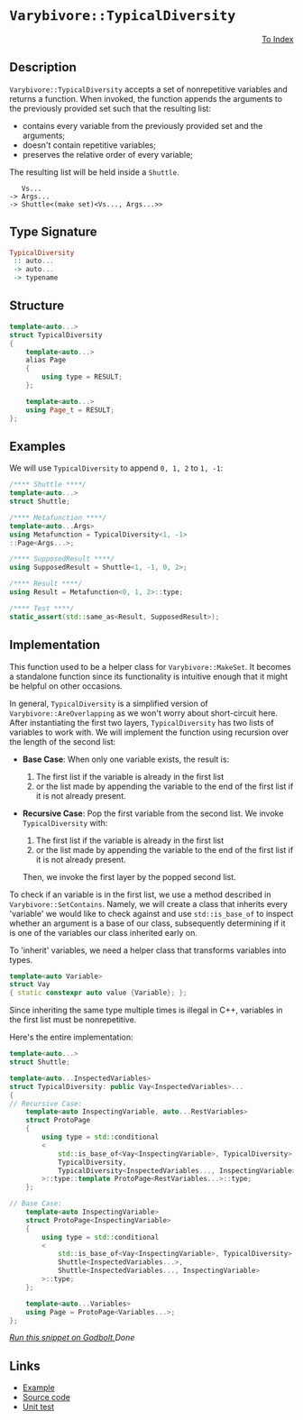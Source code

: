 <!-- Copyright 2024 Feng Mofan
SPDX-License-Identifier: Apache-2.0 -->

# `Varybivore::TypicalDiversity`

<p style='text-align: right;'><a href="../../../facilities/metafunctions.md#varybivore-typical-diversity">To Index</a></p>

## Description

`Varybivore::TypicalDiversity` accepts a set of nonrepetitive variables and returns a function.
When invoked, the function appends the arguments to the previously provided set such that the resulting list:

- contains every variable from the previously provided set and the arguments;
- doesn't contain repetitive variables;
- preserves the relative order of every variable;

The resulting list will be held inside a `Shuttle`.

<pre><code>   Vs...
-> Args...
-> Shuttle&lt;(make set)&lt;Vs..., Args...&gt;&gt;</code></pre>

## Type Signature

```Haskell
TypicalDiversity
 :: auto...
 -> auto...
 -> typename
```

## Structure

```C++
template<auto...>
struct TypicalDiversity
{
    template<auto...>
    alias Page
    {
        using type = RESULT;
    };

    template<auto...>
    using Page_t = RESULT;
};
```

## Examples

We will use `TypicalDiversity` to append `0, 1, 2` to `1, -1`:

```C++
/**** Shuttle ****/
template<auto...>
struct Shuttle;

/**** Metafunction ****/
template<auto...Args>
using Metafunction = TypicalDiversity<1, -1>
::Page<Args...>;

/**** SupposedResult ****/
using SupposedResult = Shuttle<1, -1, 0, 2>;

/**** Result ****/
using Result = Metafunction<0, 1, 2>::type;

/**** Test ****/
static_assert(std::same_as<Result, SupposedResult>);
```

## Implementation

This function used to be a helper class for `Varybivore::MakeSet`.
It becomes a standalone function since its functionality is intuitive enough that it might be helpful on other occasions.

In general, `TypicalDiversity` is a simplified version of `Varybivore::AreOverlapping` as we won't worry about short-circuit here.
After instantiating the first two layers, `TypicalDiversity` has two lists of variables to work with.
We will implement the function using recursion over the length of the second list:

- **Base Case**: When only one variable exists, the result is:

  1. The first list if the variable is already in the first list
  2. or the list made by appending the variable to the end of the first list if it is not already present.

- **Recursive Case**: Pop the first variable from the second list. We invoke `TypicalDiversity` with:

  1. The first list if the variable is already in the first list
  2. or the list made by appending the variable to the end of the first list if it is not already present.
  
  Then, we invoke the first layer by the popped second list.

To check if an variable is in the first list, we use a method described in `Varybivore::SetContains`.
Namely, we will create a class that inherits every 'variable' we would like to check against and use `std::is_base_of` to inspect whether an argument is a base of our class, subsequently determining if it is one of the variables our class inherited early on.

To 'inherit' variables, we need a helper class that transforms variables into types.

```C++
template<auto Variable>
struct Vay
{ static constexpr auto value {Variable}; };
```

Since inheriting the same type multiple times is illegal in C++, variables in the first list must be nonrepetitive.

Here's the entire implementation:

```C++
template<auto...>
struct Shuttle;

template<auto...InspectedVariables>
struct TypicalDiversity: public Vay<InspectedVariables>...
{
// Recursive Case:
    template<auto InspectingVariable, auto...RestVariables>
    struct ProtoPage
    {
        using type = std::conditional
        <
            std::is_base_of<Vay<InspectingVariable>, TypicalDiversity>::value, 
            TypicalDiversity, 
            TypicalDiversity<InspectedVariables..., InspectingVariable>
        >::type::template ProtoPage<RestVariables...>::type;
    };

// Base Case:
    template<auto InspectingVariable>
    struct ProtoPage<InspectingVariable>
    {
        using type = std::conditional
        <
            std::is_base_of<Vay<InspectingVariable>, TypicalDiversity>::value, 
            Shuttle<InspectedVariables...>, 
            Shuttle<InspectedVariables..., InspectingVariable>
        >::type;
    };

    template<auto...Variables>
    using Page = ProtoPage<Variables...>;
};
```

[*Run this snippet on Godbolt.*](https://godbolt.org/#z:OYLghAFBqd5QCxAYwPYBMCmBRdBLAF1QCcAaPECAMzwBtMA7AQwFtMQByARg9KtQYEAysib0QXACx8BBAKoBnTAAUAHpwAMvAFYTStJg1DIApACYAQuYukl9ZATwDKjdAGFUtAK4sGIAKwAzKSuADJ4DJgAcj4ARpjEIADswQAOqAqETgwe3r4BaRlZAuGRMSzxiSm2mPaOAkIETMQEuT5%2BQTV12Y3NBKXRcQnJwQpNLW35nWN9A%2BWVIwCUtqhexMjsHAD0AFR7%2BweHRztbJhoAgrv7ANQAIpiprozIeJgK1wenF1fHv4df5zOgLMgQiyG8WGuJkCbgIAE9HgB9AjEJiEBTQ7BAoE/HbXIQILwEAj0D77AEETAsVIGSnQtxMImoAB0rMxQLGxC8DnxhOJ9GhVguOIO1wAakw4WS9hSqTSmHSYYyiOLmngmLEBYEsRdOdyCKq4dikhZrjNHMhrmgGGNMKpUsRrsrUNcAG5iLyYKEmiXEdWazAmJK3QXekOBIWA75/GP/EU3ACS1PobEECuy0pO8djsYBQMpyYVgaVTNZzITNseDkw6F9/voGO1HJR%2BuuABUEXhRLRbnhXQlMvCQNdUl5NV3DfSKwoq5Ta2qNQ3MWXjZGtltrgAlTDINaZfvXBlKEBA65n64F%2BWKhlM67T2cRYB1xeYUhO0us7djZ8Bxs687nmaLY8soxCoEQyhMMAgYXIBQaRoBgFeJkRgXgiXrQrcQHoCAKACPg9TMLQp6IWe9IkaRgFjDhIB4AoiKxEwSiIqgVD0hKRowveO6OEYP5atgb4dqkXZiL2/bEIOnHYLh7reK%2BUKwZRgHCaJPZ9gOhBwm%2BFHKe2nbduJmnwlOlY8TW/FvGWb7cQ4j6WeySmkZiuHwo8rlyrSXqgeBqCQdB9JfgQlkKCu2quehgq6UG4aRjiG4WExXpHuwumXl59LOneZl2XxC4Bo5AHnnqIFgRBUHFm4tm8U%2B%2BUCdFJq6UhKHAGhjxQoEWHUbh1oEdkYhNee5FOXp3W0fRjHMax7GSqZM48fZdXFoJ%2BkiYZGmSVpLkgHJno6SNykEkSJKVdVFlLaFbLavtRV6byx1alVOVziF1nZfNuW1X6L6Fcp21ucWCFDcGUXCiN6VFplH7MiFv3nshj7XP5GGdUjZV%2BRVM3fb%2BYVYhGxqxdi0Y5p82Z4tgqisDSXqk8TJMykTwKggw4JeJC9LWhsqQEH%2BjO4vd/I0%2BS%2BaeZDJZELjzZcjyR2C6DUaXKKACymBNFQXgs4RmayoW17OmW5zEMAvMXAjqEq2rGt2QIHVYap60SVJ9JcG%2BAC0XCFbhyP0obxuS/jYOKzcQheKk6RKOgX5eLQBq0%2BcZutSHYcZDWUcx7bAsnc7bsu9cGhvmY7IBwr/Np7Hwumy1W5vNHBqYdcFtMOrmvZPS%2BfXLnhfhSAAPy2T7ZvOXDO6k0FqIkxSgtBAY0KKwmDj42bhl2%2BSfh6nNcx5iiyChwyy0Jw/i8H4HBaKQqCcG41jWGaqzrBhII8KQBCaLvywANYBJIzIaAAHGYZgAE4AFcH8L/H%2BXAkhJGkPvDgkheAsAkBofOx9T7nw4LwBQIB87PxPrvUgcBYAwEQCAVYBBRwEHIJQNA1I6AJCiHPTgqgf4ADZXbMMkNcYAyBLRSGZGYXgNZCAkDwDhF2/BBAiDEOwKQMhBCKBUOoXBpBdAuwAO6olSJwHge8D5HxfmfTgAB5Ik5DrisWuEw1h7DOHcI7l/Mw1wIAeBofQR05hAhcEWLwHBWhlgQCQNQkSrjKEQECbQxIwApBmD4HQSkklKCxH0bECIzQ4RaN4Mk5gxA4SGNiNoHi6TSDUNTAQQxDBaBpKUVgWIXhgAMloLQTB3BeBYBYIYYA4gql4GIAtfsTTT52h3ESTYj8IiUhgafWgeBYiomyR4LA%2BiUR4AQc00gElYgp3uG0owUyjAv2WFQAwxsxSvFUYYx4x9H7iOEN2aR0hrnyLUPolR%2Bh2koCvpYfQ0zMGQGWKgbm2Qmmu2ophUwlhrBmFQRJP0WAfkQGWHYBazgICuEmH4F2YQIiDAqMMF24dig5E8O0PQ%2BLCJzCGIkF2iLrYMF6BMIl%2BQqW1CRbS8Y/QsXzFxbYNlaK9AzBaOSnFlKEW3w2BIHRHBD6kBQbwNBFiWFsI4Vwnh9jHG4CEW4h%2BXin77OWAgTATAsCJHhaQD%2BkhAjMgAYEKBGhJBmEkMwpB/hmEAP0JwOBpAEEeOZMwrgzCf4APAcw/wkgQFWuYdK/RaCMFYJ1bgvxRD/EkJMUSEJYTXH0LYJwZoLBXRJFdkwK0BhUJcAAcyLg38BEEWEaI2RNypESHubIR5ijT66GieopgmjmkSqlTKgxHBjFkKJGYqg8qrEcPBO0juZaK0aEcc4oJCQoQgjMNqnxeCk3poSGm1ALjhhTqMKWrg%2BcaAxwHAkpJKTsmFMyak3J%2BSHCFOKYwUp5TKmn2qbU%2BpjTCmtPaZ0z93TelvH0YM3clJCljNqPoqZMzUnzM2KfJZKzH7rM2VSADj59l8COQoE5mAzkXMKdcyR4gZEPKUE8pR7bXl7LBVYT5cG4V/IBQIIFILOoMYhVChIMLQO/K6CylwDB3AMvRSEUTgqFh4qKIRXlsnBzZGk1y6lhE6WtHE3y5lNKNMqcpdyvoCnDMCo5RS8VKw1his8W6yVeilFyssYqot07S3lu/mq6tmqPHrt1aQfVhrhgmpgR6r1ZbbVJH8AAyBgQ7UOtDZGhznAY3YJwwQ4hpDyG7v3cQTNmwc3WJYAoV0lpXRua8mMKtGqRF6FI7cxtdaW3PJAMETt3btG2b7VGoxKaDTmNUIV4rpXytFjGAuvdS7vOBF8/G/BASJvhOy5NnayAw6IjKwAxEFWCCIgG/c2JF6ICJKUXem9qzTs5LyQU1ZL7BBlIqfor9dSxC/tWf%2BnZSGWnAbsn0sDqghmQdWdBiZvA4OzLhIhxZfpUO8HQ0oLZWG9mzcOVBfDpzzmMBI7IMjdzGtUdbToFrdHjAfJsMx%2BArHCJNK2N1bjlhIWyuhSIgTJq1PZBE2JvIEnMVlHM4pglxnSXKbM0K7T3QGg8q00y8XrLZgi5kyZzTXO%2BVsv0xZhQorpG9vs6gzgFjBslbdCNykY2IDqqIN5zx3i/MBaNZQCVoWQCAOZIEQI/hQGhqQa7pI/rEu6/QbYWNG7FjvxAJIfwlqIFJCQT/SQwCuB/zMBGmBgQdeyuS3G3xEr%2BF%2B/TwH4PyxHbs8kEAA%3D)$Done$

## Links

- [Example](../../../code/facilities/metafunctions/varybivore/typical_diversity/implementation.hpp)
- [Source code](../../../../conceptrodon/descend/varybivore/diversity.hpp)
- [Unit test](../../../../tests/unit/metafunctions/varybivore/typical_diversity.test.hpp)
